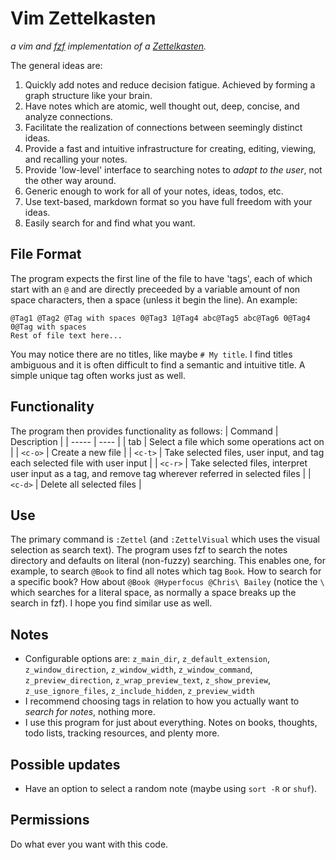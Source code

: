 # Vim Zettelkasten
*a vim and [fzf](https://github.com/junegunn/fzf) implementation of a [Zettelkasten](https://en.wikipedia.org/wiki/Zettelkasten).*

The general ideas are:
1. Quickly add notes and reduce decision fatigue. Achieved by forming a graph structure like your brain.
1. Have notes which are atomic, well thought out, deep, concise, and analyze connections.
1. Facilitate the realization of connections between seemingly distinct ideas.
1. Provide a fast and intuitive infrastructure for creating, editing, viewing, and recalling your notes.
1. Provide 'low-level' interface to searching notes to *adapt to the user*, not the other way around.
1. Generic enough to work for all of your notes, ideas, todos, etc.
1. Use text-based, markdown format so you have full freedom with your ideas.
1. Easily search for and find what you want.

## File Format
The program expects the first line of the file to have 'tags', each of which start with an `@` and are directly preceeded by a variable amount of non space characters, then a space (unless it begin the line). An example:
```
@Tag1 @Tag2 @Tag with spaces 0@Tag3 1@Tag4 abc@Tag5 abc@Tag6 0@Tag4 0@Tag with spaces
Rest of file text here...
```

You may notice there are no titles, like maybe `# My title`. I find titles ambiguous and it is often difficult to find a semantic and intuitive title. A simple unique tag often works just as well.

## Functionality
The program then provides functionality as follows:
| Command | Description |
| ----- | ---- |
| tab   | Select a file which some operations act on |
| `<c-o>` | Create a new file |
| `<c-t>` | Take selected files, user input, and tag each selected file with user input |
| `<c-r>` | Take selected files, interpret user input as a tag, and remove tag wherever referred in selected files |
| `<c-d>` | Delete all selected files |

## Use
The primary command is `:Zettel` (and `:ZettelVisual` which uses the visual selection as search text). The program uses fzf to search the notes directory and defaults on literal (non-fuzzy) searching. This enables one, for example, to search `@Book` to find all notes which tag `Book`. How to search for a specific book? How about `@Book @Hyperfocus @Chris\ Bailey` (notice the `\ ` which searches for a literal space, as normally a space breaks up the search in fzf). I hope you find similar use as well.

## Notes
- Configurable options are: `z_main_dir`, `z_default_extension`, `z_window_direction`, `z_window_width`, `z_window_command`, `z_preview_direction`, `z_wrap_preview_text`, `z_show_preview`, `z_use_ignore_files`, `z_include_hidden`, `z_preview_width`
- I recommend choosing tags in relation to how you actually want to *search for notes*, nothing more.
- I use this program for just about everything. Notes on books, thoughts, todo lists, tracking resources, and plenty more.

## Possible updates
- Have an option to select a random note (maybe using `sort -R` or `shuf`).

## Permissions
Do what ever you want with this code.
